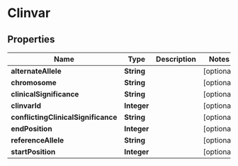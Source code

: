 

# Clinvar


## Properties

| Name | Type | Description | Notes |
|------------ | ------------- | ------------- | -------------|
|**alternateAllele** | **String** |  |  [optional] |
|**chromosome** | **String** |  |  [optional] |
|**clinicalSignificance** | **String** |  |  [optional] |
|**clinvarId** | **Integer** |  |  [optional] |
|**conflictingClinicalSignificance** | **String** |  |  [optional] |
|**endPosition** | **Integer** |  |  [optional] |
|**referenceAllele** | **String** |  |  [optional] |
|**startPosition** | **Integer** |  |  [optional] |



